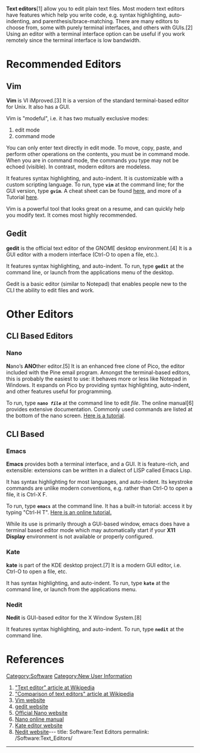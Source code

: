 **Text editors**\[1\] allow you to edit plain text files. Most modern
text editors have features which help you write code, e.g. syntax
highlighting, auto-indenting, and parenthesis/brace-matching. There are
many editors to choose from, some with purely terminal interfaces, and
others with GUIs.\[2\] Using an editor with a terminal interface option
can be useful if you work remotely since the terminal interface is low
bandwidth.

# Recommended Editors

## Vim

**Vim** is VI iMproved.\[3\] It is a version of the standard
terminal-based editor for Unix. It also has a GUI.

Vim is "modeful", i.e. it has two mutually exclusive modes:

1.  edit mode
2.  command mode

You can only enter text directly in edit mode. To move, copy, paste, and
perform other operations on the contents, you must be in command mode.
When you are in command mode, the commands you type may not be echoed
(visible). In contrast, modern editors are modeless.

It features syntax highlighting, and auto-indent. It is customizable
with a custom scripting language. To run, type **`vim`** at the command
line; for the GUI version, type **`gvim`**. A cheat sheet can be found
[here](https://www.adminschoice.com/wp-content/uploads/2009/12/vi-editor-Cheat-Sheet.pdf),
and more of a Tutorial [here](http://www.linuxconfig.org/Vim_Tutorial).

Vim is a powerful tool that looks great on a resume, and can quickly
help you modify text. It comes most highly recommended.

## Gedit

**gedit** is the official text editor of the GNOME desktop
environment.\[4\] It is a GUI editor with a modern interface (Ctrl-O to
open a file, etc.).

It features syntax highlighting, and auto-indent. To run, type
**`gedit`** at the command line, or launch from the applications menu of
the desktop.

Gedit is a basic editor (similar to Notepad) that enables people new to
the CLI the ability to edit files and work.

# Other Editors

## CLI Based Editors

### Nano

**N**ano’s **ANO**ther editor.\[5\] It is an enhanced free clone of
Pico, the editor included with the Pine email program. Amongst the
terminal-based editors, this is probably the easiest to use: it behaves
more or less like Notepad in Windows. It expands on Pico by providing
syntax highlighting, auto-indent, and other features useful for
programming.

To run, type **`nano `<i>`file`</i>** at the command line to edit
*file*. The online manual\[6\] provides extensive documentation.
Commonly used commands are listed at the bottom of the nano screen.
[Here is a
tutorial](http://pherricoxide.wordpress.com/2009/02/13/nano-text-editor-tutorial-for-programmers/).

## CLI Based

### Emacs

**Emacs** provides both a terminal interface, and a GUI. It is
feature-rich, and extensible: extensions can be written in a dialect of
LISP called Emacs Lisp.

It has syntax highlighting for most languages, and auto-indent. Its
keystroke commands are unlike modern conventions, e.g. rather than
Ctrl-O to open a file, it is Ctrl-X F.

To run, type **`emacs`** at the command line. It has a built-in
tutorial: access it by typing "Ctrl-H T". [Here is an online
tutorial.](http://ocean.stanford.edu/research/quick_emacs.html)

While its use is primarily through a GUI-based window, emacs does have a
terminal based editor mode which may automatically start if your **X11
Display** environment is not available or properly configured.

### Kate

**kate** is part of the KDE desktop project.\[7\] It is a modern GUI
editor, i.e. Ctrl-O to open a file, etc.

It has syntax highlighting, and auto-indent. To run, type **`kate`** at
the command line, or launch from the applications menu.

### Nedit

**Nedit** is GUI-based editor for the X Window System.\[8\]

It features syntax highlighting, and auto-indent. To run, type
**`nedit`** at the command line.

# References

<references/>

[Category:Software](Category:Software "wikilink") [Category:New User
Information](Category:New_User_Information "wikilink")

1.  ["Text editor" article at
    Wikipedia](http://en.wikipedia.org/wiki/Text_editor)
2.  ["Comparison of text editors" article at
    Wikipedia](http://en.wikipedia.org/wiki/Comparison_of_text_editors)
3.  [Vim website](http://www.vim.org/)
4.  [gedit website](http://projects.gnome.org/gedit/)
5.  [Official Nano website](http://www.nano-editor.org/)
6.  [Nano online manual](http://www.nano-editor.org/dist/v2.2/nano.html)
7.  [Kate editor website](http://kate-editor.org/)
8.  [Nedit website](http://www.nedit.org/)---
title: Software:Text Editors
permalink: /Software:Text_Editors/
---

